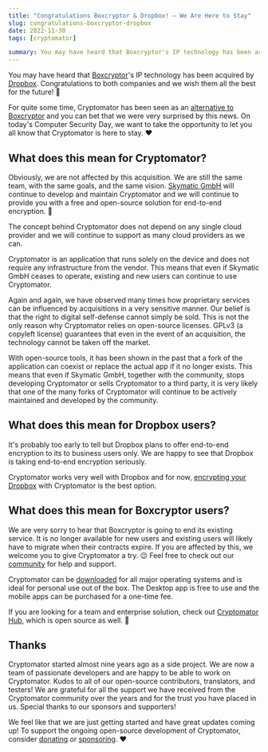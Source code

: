 ```yaml
---
title: "Congratulations Boxcryptor & Dropbox! – We Are Here to Stay"
slug: congratulations-boxcryptor-dropbox
date: 2022-11-30
tags: [cryptomator]

summary: You may have heard that Boxcryptor's IP technology has been acquired by Dropbox. Congratulations to both companies and we wish them all the best for the future!
---
```

You may have heard that [Boxcryptor](https://www.boxcryptor.com/en/blog/post/new-chapter-with-dropbox/)'s IP technology has been acquired by [Dropbox](https://blog.dropbox.com/topics/company/dropbox-to-acquire-boxcryptor-assets-bring-end-to-end-encryption-to-business-users). Congratulations to both companies and we wish them all the best for the future! :tada:

For quite some time, Cryptomator has been seen as an [alternative to Boxcryptor](/boxcryptor-alternative/) and you can bet that we were very surprised by this news. On today's Computer Security Day, we want to take the opportunity to let you all know that Cryptomator is here to stay. :heart:

## What does this mean for Cryptomator?

Obviously, we are not affected by this acquisition. We are still the same team, with the same goals, and the same vision. [Skymatic GmbH](https://skymatic.de/) will continue to develop and maintain Cryptomator and we will continue to provide you with a free and open-source solution for end-to-end encryption. :rocket:

The concept behind Cryptomator does not depend on any single cloud provider and we will continue to support as many cloud providers as we can.

Cryptomator is an application that runs solely on the device and does not require any infrastructure from the vendor. This means that even if Skymatic GmbH ceases to operate, existing and new users can continue to use Cryptomator.

Again and again, we have observed many times how proprietary services can be influenced by acquisitions in a very sensitive manner. Our belief is that the right to digital self-defense cannot simply be sold. This is not the only reason why Cryptomator relies on open-source licenses. GPLv3 (a copyleft license) guarantees that even in the event of an acquisition, the technology cannot be taken off the market.

With open-source tools, it has been shown in the past that a fork of the application can coexist or replace the actual app if it no longer exists. This means that even if Skymatic GmbH, together with the community, stops developing Cryptomator or sells Cryptomator to a third party, it is very likely that one of the many forks of Cryptomator will continue to be actively maintained and developed by the community.

## What does this mean for Dropbox users?

It's probably too early to tell but Dropbox plans to offer end-to-end encryption to its to business users only. We are happy to see that Dropbox is taking end-to-end encryption seriously.

Cryptomator works very well with Dropbox and for now, [encrypting your Dropbox](/encrypt-dropbox/) with Cryptomator is the best option.

## What does this mean for Boxcryptor users?

We are very sorry to hear that Boxcryptor is going to end its existing service. It is no longer available for new users and existing users will likely have to migrate when their contracts expire. If you are affected by this, we welcome you to give Cryptomator a try. :wink: Feel free to check out our [community](https://community.cryptomator.org/) for help and support.

Cryptomator can be [downloaded](/downloads/) for all major operating systems and is ideal for personal use out of the box. The Desktop app is free to use and the mobile apps can be purchased for a one-time fee.

If you are looking for a team and enterprise solution, check out [Cryptomator Hub](/hub/), which is open source as well. :tada:

## Thanks

Cryptomator started almost nine years ago as a side project. We are now a team of passionate developers and are happy to be able to work on Cryptomator. Kudos to all of our open-source contributors, translators, and testers! We are grateful for all the support we have received from the Cryptomator community over the years and for the trust you have placed in us. Special thanks to our sponsors and supporters!

We feel like that we are just getting started and have great updates coming up! To support the ongoing open-source development of Cryptomator, consider [donating](/donate/) or [sponsoring](/sponsors/). :heart:
